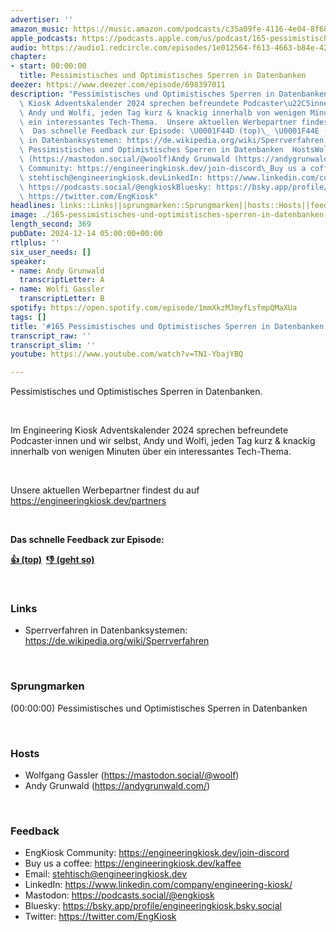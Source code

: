```yaml
---
advertiser: ''
amazon_music: https://music.amazon.com/podcasts/c35a09fe-4116-4e04-8f68-77d61b112e46/episodes/da854ba1-0c7c-49cb-bc01-2efd2d34d200/engineering-kiosk-165-pessimistisches-und-optimistisches-sperren-in-datenbanken-eine-geschichte
apple_podcasts: https://podcasts.apple.com/us/podcast/165-pessimistisches-und-optimistisches-sperren-in-datenbanken/id1603082924?i=1000680334013&uo=4
audio: https://audio1.redcircle.com/episodes/1e012564-f613-4663-b84e-425e5c599c02/stream.mp3
chapter:
- start: 00:00:00
  title: Pessimistisches und Optimistisches Sperren in Datenbanken
deezer: https://www.deezer.com/episode/698397011
description: "Pessimistisches und Optimistisches Sperren in Datenbanken.  Im Engineering\
  \ Kiosk Adventskalender 2024 sprechen befreundete Podcaster\u22C5innen und wir selbst,\
  \ Andy und Wolfi, jeden Tag kurz & knackig innerhalb von wenigen Minuten \xFCber\
  \ ein interessantes Tech-Thema.  Unsere aktuellen Werbepartner findest du auf https://engineeringkiosk.dev/partners\
  \  Das schnelle Feedback zur Episode: \U0001F44D (top)\_ \U0001F44E (geht so)  LinksSperrverfahren\
  \ in Datenbanksystemen: https://de.wikipedia.org/wiki/Sperrverfahren Sprungmarken(00:00:00)\
  \ Pessimistisches und Optimistisches Sperren in Datenbanken  HostsWolfgang Gassler\
  \ (https://mastodon.social/@woolf)Andy Grunwald (https://andygrunwald.com/) FeedbackEngKiosk\
  \ Community: https://engineeringkiosk.dev/join-discord\_Buy us a coffee: https://engineeringkiosk.dev/kaffeeEmail:\
  \ stehtisch@engineeringkiosk.devLinkedIn: https://www.linkedin.com/company/engineering-kiosk/Mastodon:\
  \ https://podcasts.social/@engkioskBluesky: https://bsky.app/profile/engineeringkiosk.bsky.socialTwitter:\
  \ https://twitter.com/EngKiosk"
headlines: links::Links||sprungmarken::Sprungmarken||hosts::Hosts||feedback::Feedback
image: ./165-pessimistisches-und-optimistisches-sperren-in-datenbanken-eine-geschichte.jpg
length_second: 369
pubDate: 2024-12-14 05:00:00+00:00
rtlplus: ''
six_user_needs: []
speaker:
- name: Andy Grunwald
  transcriptLetter: A
- name: Wolfi Gassler
  transcriptLetter: B
spotify: https://open.spotify.com/episode/1mmXkzMJmyfLsfmpQMaXUa
tags: []
title: '#165 Pessimistisches und Optimistisches Sperren in Datenbanken: Eine Geschichte'
transcript_raw: ''
transcript_slim: ''
youtube: https://www.youtube.com/watch?v=TN1-YbajYBQ

---
```

<p><span>Pessimistisches und Optimistisches Sperren in Datenbanken.</span></p><p><br></p><p><span>Im Engineering Kiosk Adventskalender 2024 sprechen befreundete Podcaster⋅innen und wir selbst, Andy und Wolfi, jeden Tag kurz &amp; knackig innerhalb von wenigen Minuten über ein interessantes Tech-Thema.</span></p><p><br></p><p><span>Unsere aktuellen Werbepartner findest du auf </span><a href="https://engineeringkiosk.dev/partners">https://engineeringkiosk.dev/partners</a></p><p><br></p><p><strong>Das schnelle Feedback zur Episode:</strong></p><p><a href="https://api.openpodcast.dev/feedback/167/upvote" rel="nofollow"><strong>👍 (top)</strong></a><strong>  </strong><a href="https://api.openpodcast.dev/feedback/167/downvote" rel="nofollow"><strong>👎 (geht so)</strong></a></p><p><br></p><h3 id="links">Links</h3><ul><li><span>Sperrverfahren in Datenbanksystemen: </span><a href="https://de.wikipedia.org/wiki/Sperrverfahren" rel="nofollow">https://de.wikipedia.org/wiki/Sperrverfahren</a></li></ul><p><br></p><h3 id="sprungmarken">Sprungmarken</h3><p><span>(00:00:00) Pessimistisches und Optimistisches Sperren in Datenbanken</span></p><p><br></p><h3 id="hosts">Hosts</h3><ul><li><span>Wolfgang Gassler (</span><a href="https://mastodon.social/@woolf" rel="nofollow">https://mastodon.social/@woolf</a><span>)</span></li><li><span>Andy Grunwald (</span><a href="https://andygrunwald.com/" rel="nofollow">https://andygrunwald.com/</a><span>)</span></li></ul><p><br></p><h3 id="feedback">Feedback</h3><ul><li><span>EngKiosk Community: </span><a href="https://engineeringkiosk.dev/join-discord">https://engineeringkiosk.dev/join-discord</a><span> </span></li><li><span>Buy us a coffee: </span><a href="https://engineeringkiosk.dev/kaffee">https://engineeringkiosk.dev/kaffee</a></li><li><span>Email: </span><a href="mailto:stehtisch@engineeringkiosk.dev" rel="nofollow">stehtisch@engineeringkiosk.dev</a></li><li><span>LinkedIn: </span><a href="https://www.linkedin.com/company/engineering-kiosk/" rel="nofollow">https://www.linkedin.com/company/engineering-kiosk/</a></li><li><span>Mastodon: </span><a href="https://podcasts.social/@engkiosk" rel="nofollow">https://podcasts.social/@engkiosk</a></li><li><span>Bluesky: </span><a href="https://bsky.app/profile/engineeringkiosk.bsky.social" rel="nofollow">https://bsky.app/profile/engineeringkiosk.bsky.social</a></li><li><span>Twitter: </span><a href="https://twitter.com/EngKiosk" rel="nofollow">https://twitter.com/EngKiosk</a></li></ul>